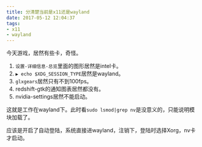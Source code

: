 ```yaml
---
title: 分清楚当前是x11还是wayland
date: 2017-05-12 12:04:37
tags:
- x11
- wayland
---
```

今天游戏，居然有些卡，奇怪。

1. `设置-详细信息-总览`里面的图形居然是intel卡。
1. `▶ echo $XDG_SESSION_TYPE`居然是wayland。
1. `glxgears`居然只有不到100fps。
1. redshift-gtk的通知图表居然都没有。
1. nvidia-settings居然不能启动。

这就是工作在wayland下。此时看`sudo lsmod|grep nv`是没意义的，只能说明模块加载了。

应该是开启了自动登陆，系统直接进wayland，注销下，登陆时选择Xorg，nv卡才启动。


